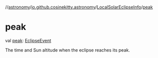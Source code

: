 //[astronomy](../../../index.md)/[io.github.cosinekitty.astronomy](../index.md)/[LocalSolarEclipseInfo](index.md)/[peak](peak.md)

# peak

val [peak](peak.md): [EclipseEvent](../-eclipse-event/index.md)

The time and Sun altitude when the eclipse reaches its peak.
